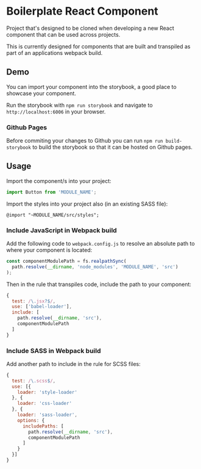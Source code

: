 # Boilerplate React Component
Project that's designed to be cloned when developing a new React component that can be used across projects.

This is currently designed for components that are built and transpiled as part of an applications webpack build.

## Demo
You can import your component into the storybook, a good place to showcase your component.

Run the storybook with `npm run storybook` and navigate to `http://localhost:6006` in your browser.

### Github Pages
Before commiting your changes to Github you can run `npm run build-storybook` to build the storybook so that it can be hosted on Github pages.

## Usage
Import the component/s into your project:

```javascript
import Button from 'MODULE_NAME';
```

Import the styles into your project also (in an existing SASS file):

```
@import "~MODULE_NAME/src/styles";
```

### Include JavaScript in Webpack build
Add the following code to `webpack.config.js` to resolve an absolute path to where your component is located:

```javascript
const componentModulePath = fs.realpathSync(
  path.resolve(__dirname, 'node_modules', 'MODULE_NAME', 'src')
);
```

Then in the rule that transpiles code, include the path to your component:

```javascript
{
  test: /\.jsx?$/,
  use: ['babel-loader'],
  include: [
    path.resolve(__dirname, 'src'),
    componentModulePath
  ]
}
```

### Include SASS in Webpack build
Add another path to include in the rule for SCSS files:

```javascript
{
  test: /\.scss$/,
  use: [{
    loader: 'style-loader'
  }, {
    loader: 'css-loader'
  }, {
    loader: 'sass-loader',
    options: {
      includePaths: [
        path.resolve(__dirname, 'src'),
        componentModulePath
      ]
    }
  }]
}
```

